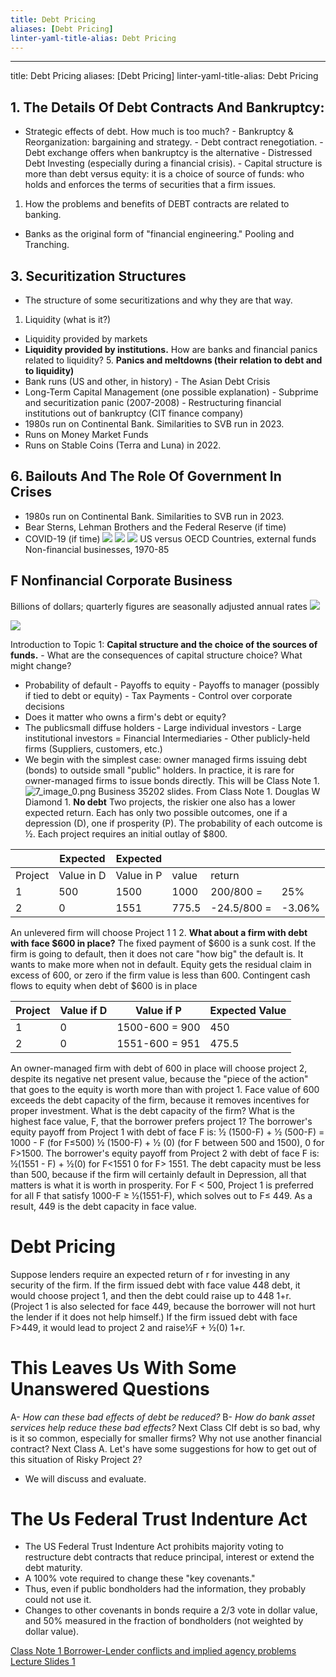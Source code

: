 ```yaml
---
title: Debt Pricing
aliases: [Debt Pricing]
linter-yaml-title-alias: Debt Pricing
---
```


---

title: Debt Pricing
aliases: [Debt Pricing]
linter-yaml-title-alias: Debt Pricing

## 1. **The Details Of Debt Contracts And Bankruptcy:**
- Strategic effects of debt. How much is too much? - Bankruptcy & Reorganization: bargaining and strategy. - Debt contract renegotiation. - Debt exchange offers when bankruptcy is the alternative - Distressed Debt Investing (especially during a financial crisis). - Capital structure is more than debt versus equity: it is a choice of source of funds: who holds and enforces the terms of securities that a firm issues.
1. How the problems and benefits of DEBT contracts are related to banking.
- Banks as the original form of "financial engineering." Pooling and Tranching.
## 3. Securitization Structures
- The structure of some securitizations and why they are that way.
1. Liquidity (what is it?)
- Liquidity provided by markets
- **Liquidity provided by institutions.** How are banks and financial panics related to liquidity? 5. **Panics and meltdowns (their relation to debt and to liquidity)**
- Bank runs (US and other,  in history) - The Asian Debt Crisis
- Long-Term Capital Management (one possible explanation) - Subprime and securitization panic (2007-2008) - Restructuring financial institutions out of bankruptcy (CIT finance company)
- 1980s run on Continental Bank. Similarities to SVB run in 2023.
- Runs on Money Market Funds
- Runs on Stable Coins (Terra and Luna) in 2022.
## 6. Bailouts And The Role Of Government In Crises
- 1980s run on Continental Bank. Similarities to SVB run in 2023.
- Bear Sterns,  Lehman Brothers and the Federal Reserve (if time)
- COVID-19 (if time)
![](Pasted%20image%2020240916190513.png)
![](Pasted%20image%2020240916190513_0.png)
![](Lecture%20Note%201-5.png)
 US versus OECD Countries,  external funds Non-financial businesses,  1970-85
## F Nonfinancial Corporate Business

Billions of dollars; quarterly figures are seasonally adjusted annual rates
![](CleanShot%202024-09-26%20-002882@2x.png)

![](CleanShot%202024-09-26%20-002883@2x.png)

Introduction to Topic 1: **Capital structure and the choice of the sources of funds.** - What are the consequences of capital structure choice? What might change?

- Probability of default - Payoffs to equity - Payoffs to manager (possibly if tied to debt or equity) - Tax Payments - Control over corporate decisions
- Does it matter who owns a firm's debt or equity?
- The publicsmall diffuse holders - Large individual investors - Large institutional investors = Financial Intermediaries - Other publicly-held firms (Suppliers,  customers,  etc.)
- We begin with the simplest case: owner managed firms issuing debt (bonds) to outside small "public" holders. In practice,  it is rare for owner-managed firms to issue bonds directly. This will be Class Note 1.
![7_image_0.png](7_image_0.png)
Business 35202 slides. From Class Note 1. Douglas W Diamond 1. **No debt**
Two projects,  the riskier one also has a lower expected return. Each has only two possible outcomes,  one if a depression (D),  one if prosperity (P). The probability of each outcome is ½. Each project requires an initial outlay of $800.

|         | Expected   | Expected   |       |             |        |
| ------- | ---------- | ---------- | ----- | ----------- | ------ |
| Project | Value in D | Value in P | value | return      |        |
| 1       | 500        | 1500       | 1000  | 200/800 =   | 25%    |
| 2       | 0          | 1551       | 775.5 | -24.5/800 = | -3.06% |

An unlevered firm will choose Project 1 1 2. **What about a firm with debt with face $600 in place?**
The fixed payment of $600 is a sunk cost. If the firm is going to default,  then it does not care "how big" the default is. It wants to make more when not in default. Equity gets the residual claim in excess of 600,  or zero if the firm value is less than 600.
Contingent cash flows to equity when debt of $600 is in place

| Project   | Value if D   | Value if P     | Expected Value   |
|-----------|--------------|----------------|------------------|
| 1         | 0            | 1500-600 = 900 | 450              |
| 2         | 0            | 1551-600 = 951 | 475.5            |

An owner-managed firm with debt of 600 in place will choose project 2,  despite its negative net present value,  because the "piece of the action" that goes to the equity is worth more than with project 1. Face value of 600 exceeds the debt capacity of the firm,  because it removes incentives for proper investment. What is the debt capacity of the firm? What is the highest face value,  F,  that the borrower prefers project 1?
The borrower's equity payoff from Project 1 with debt of face F is:
½ (1500-F) + ½ (500-F) = 1000 - F (for F≤500)
½ (1500-F) + ½ (0) (for F between 500 and 1500),  0 for F>1500. The borrower's equity payoff from Project 2 with debt of face F is: ½(1551 - F) + ½(0) for F<1551 0 for F> 1551. The debt capacity must be less than 500,  because if the firm will certainly default in Depression,  all that matters is what it is worth in prosperity.
For F < 500,  Project 1 is preferred for all F that satisfy 1000-F ≥ ½(1551-F),  which solves out to F≤ 449. As a result,  449 is the debt capacity in face value.

# Debt Pricing

Suppose lenders require an expected return of r for investing in any security of the firm. If the firm issued debt with face value 448 debt,  it would choose project 1,  and then the debt could raise up to 448 1+r. (Project 1 is also selected for face 449,  because the borrower will not hurt the lender if it does not help himself.) If the firm issued debt with face F>449,  it would lead to project 2 and raise½F + ½(0)
1+r.

# This Leaves Us With Some Unanswered Questions

A- *How can these bad effects of debt be reduced?* B- *How do bank asset services help reduce these bad effects?*
Next Class CIf debt is so bad,  why is it so common,  especially for smaller firms?
Why not use another financial contract?
Next Class A. Let's have some suggestions for how to get out of this situation of Risky Project 2?

- We will discuss and evaluate.
# The Us Federal Trust Indenture Act
- The US Federal Trust Indenture Act prohibits majority voting to restructure debt contracts that reduce principal,  interest or extend the debt maturity.
- A 100% vote required to change these "key covenants."
- Thus,  even if public bondholders had the information,  they probably could not use it.
- Changes to other covenants in bonds require a 2/3 vote in dollar value,  and 50% measured in the fraction of bondholders (not weighted by dollar value).

[Class Note 1 Borrower-Lender conflicts and implied agency problems](Class%20Note%201-%20Borrower-Lender%20conflicts%20and%20implied%20agency%20problems.md)
[Lecture Slides 1](Lecture%20Slides%201.md)